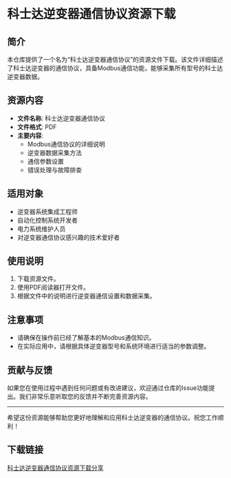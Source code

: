 # 科士达逆变器通信协议资源下载

## 简介
本仓库提供了一个名为“科士达逆变器通信协议”的资源文件下载。该文件详细描述了科士达逆变器的通信协议，具备Modbus通信功能，能够采集所有型号的科士达逆变器数据。

## 资源内容
- **文件名称**: 科士达逆变器通信协议
- **文件格式**: PDF
- **主要内容**:
  - Modbus通信协议的详细说明
  - 逆变器数据采集方法
  - 通信参数设置
  - 错误处理与故障排查

## 适用对象
- 逆变器系统集成工程师
- 自动化控制系统开发者
- 电力系统维护人员
- 对逆变器通信协议感兴趣的技术爱好者

## 使用说明
1. 下载资源文件。
2. 使用PDF阅读器打开文件。
3. 根据文件中的说明进行逆变器通信设置和数据采集。

## 注意事项
- 请确保在操作前已经了解基本的Modbus通信知识。
- 在实际应用中，请根据具体逆变器型号和系统环境进行适当的参数调整。

## 贡献与反馈
如果您在使用过程中遇到任何问题或有改进建议，欢迎通过仓库的Issue功能提出。我们非常乐意听取您的反馈并不断完善资源内容。

---

希望这份资源能够帮助您更好地理解和应用科士达逆变器的通信协议。祝您工作顺利！

## 下载链接

[科士达逆变器通信协议资源下载分享](https://pan.quark.cn/s/3463aa17f55d)